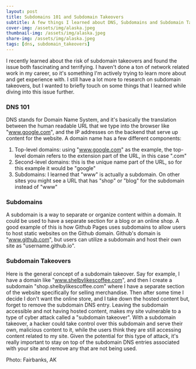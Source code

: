 ```yaml
---
layout: post
title: Subdomains 101 and Subdomain Takeovers
subtitle: A few things I learned about DNS, Subdomains and Subdomain Takeovers 
cover-img: /assets/img/alaska.jpeg
thumbnail-img: /assets/img/alaska.jpeg
share-img: /assets/img/alaska.jpeg
tags: [dns, subdomain_takeovers]
---
```


I recently learned about the risk of subdomain takeovers and found the issue both fascinating and terrifying. I haven't done a ton of network related work in my career, so it's something I'm actively trying to learn more about and get experience with. I still have a lot more to research on subdomain takeovers, but I wanted to briefly touch on some things that I learned while diving into this issue further.

### DNS 101
DNS stands for Domain Name System, and it's basically the translation between the human readable URL that we type into the browser like "www.google.com", and the IP addresses on the backend that serve up content for the website. A domain name has a few different components:
1. Top-level domains: using "www.google.com" as the example, the top-level domain refers to the extension part of the URL, in this case ".com"
2. Second-level domains: this is the unique name part of the URL, so for this example it would be "google"
3. Subdomains: I learned that "www" is actually a subdomain. On other sites you might see a URL that has "shop" or "blog" for the subdomain instead of "www"

### Subdomains
A subdomain is a way to separate or organize content within a domain. It could be used to have a separate section for a blog or an online shop. A good example of this is how Github Pages uses subdomains to allow users to host static websites on the Github domain. Github's domain is "www.github.com", but users can utilize a subdomain and host their own site as "username.github.io".

### Subdomain Takeovers
Here is the general concept of a subdomain takeover. Say for example, I have a domain like "www.shelbylikescoffee.com", and then I create a subdomain "shop.shelbylikescoffee.com" where I have a separate section of the website specifically for selling merchandise. Then after some time I decide I don't want the online store, and I take down the hosted content but, forget to remove the subdomain DNS entry. Leaving the subdomain accessible and not having hosted content, makes my site vulnerable to a type of cyber attack called a "subdomain takeover". With a subdomain takeover, a hacker could take control over this subdomain and serve their own, malicious content to it, while the users think they are still accessing content related to my site. Given the potential for this type of attack, it's really important to stay on top of the subdomain DNS entries associated with your site and remove any that are not being used.

Photo: Fairbanks, AK